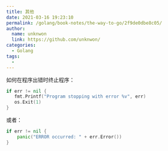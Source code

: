 ```yaml
---
title: 其他
date: 2021-03-16 19:23:10
permalink: /golang/book-notes/the-way-to-go/2f9de0dbe8c05/
author: 
  name: unknwon
  link: https://github.com/unknwon/
categories:
  - Golang
tags:
  - 
---
```


如何在程序出错时终止程序：

```go	
if err != nil {
   fmt.Printf("Program stopping with error %v", err)
   os.Exit(1)
}
```

或者：

```go
if err != nil { 
	panic("ERROR occurred: " + err.Error())
}
```
